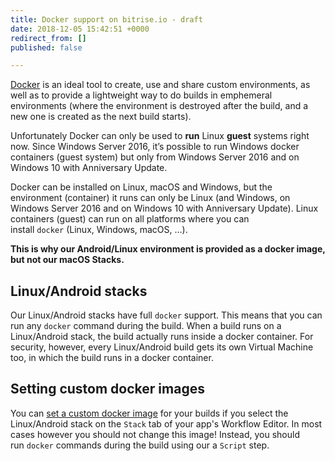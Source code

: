 ```yaml
---
title: Docker support on bitrise.io - draft
date: 2018-12-05 15:42:51 +0000
redirect_from: []
published: false

---
```

[Docker](https://www.docker.com/) is an ideal tool to create, use and share custom environments, as well as to provide a lightweight way to do builds in emphemeral environments (where the environment is destroyed after the build, and a new one is created as the next build starts).

Unfortunately Docker can only be used to **run** Linux **guest** systems right now. Since Windows Server 2016, it’s possible to run Windows docker containers (guest system) but only from Windows Server 2016 and on Windows 10 with Anniversary Update.

Docker can be installed on Linux, macOS and Windows, but the environment (container) it runs can only be Linux (and Windows, on Windows Server 2016 and on Windows 10 with Anniversary Update). Linux containers (guest) can run on all platforms where you can install `docker` (Linux, Windows, macOS, …).

**This is why our Android/Linux environment is provided as a docker image, but not our macOS Stacks.**

## Linux/Android stacks

Our Linux/Android stacks have full `docker` support. This means that you can run any `docker` command during the build. When a build runs on a Linux/Android stack, the build actually runs inside a docker container. For security, however, every Linux/Android build gets its own Virtual Machine too, in which the build runs in a docker container.

## Setting custom docker images

You can [set a custom docker image](/tutorials/docker/use-your-own-docker-image/) for your builds if you select the Linux/Android stack on the `Stack` tab of your app's Workflow Editor. In most cases however you should not change this image! Instead, you should run `docker` commands during the build using our a `Script` step.